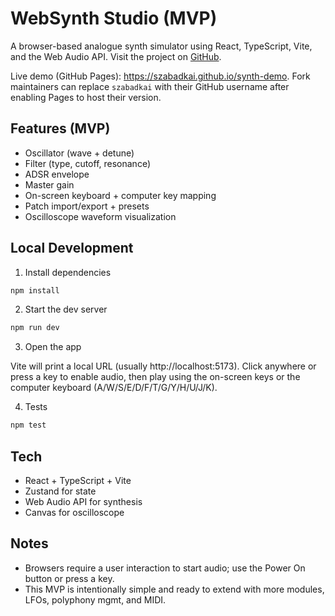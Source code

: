 # WebSynth Studio (MVP)

A browser-based analogue synth simulator using React, TypeScript, Vite, and the Web Audio API. Visit the project on [GitHub](https://github.com/szabadkai/synth-demo).

Live demo (GitHub Pages): https://szabadkai.github.io/synth-demo. Fork maintainers can replace `szabadkai` with their GitHub username after enabling Pages to host their version.


## Features (MVP)

- Oscillator (wave + detune)
- Filter (type, cutoff, resonance)
- ADSR envelope
- Master gain
- On-screen keyboard + computer key mapping
- Patch import/export + presets
- Oscilloscope waveform visualization

## Local Development

1. Install dependencies

```sh
npm install
```

2. Start the dev server

```sh
npm run dev
```

3. Open the app

Vite will print a local URL (usually http://localhost:5173). Click anywhere or press a key to enable audio, then play using the on-screen keys or the computer keyboard (A/W/S/E/D/F/T/G/Y/H/U/J/K).

4. Tests

```sh
npm test
```

## Tech

- React + TypeScript + Vite
- Zustand for state
- Web Audio API for synthesis
- Canvas for oscilloscope

## Notes

- Browsers require a user interaction to start audio; use the Power On button or press a key.
- This MVP is intentionally simple and ready to extend with more modules, LFOs, polyphony mgmt, and MIDI.
